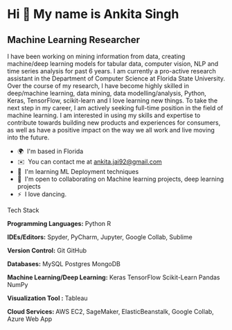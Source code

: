 Hi 👋 My name is Ankita Singh
=============================

Machine Learning Researcher
---------------------------

I have been working on mining information from data, creating machine/deep learning models for tabular data, computer vision, NLP and time series analysis for past 6 years. I am currently a pro-active research assistant in the Department of Computer Science at Florida State University. Over the course of my research, I have become highly skilled in deep/machine learning, data mining, data modelling/analysis, Python, Keras, TensorFlow, scikit-learn and I love learning new things. To take the next step in my career, I am actively seeking full-time position in the field of machine learning. I am interested in using my skills and expertise to contribute towards building new products and experiences for consumers, as well as have a positive impact on the way we all work and live moving into the future.

*   🌍  I'm based in Florida
*   ✉️  You can contact me at [ankita.jai92@gmail.com](mailto:ankita.jai92@gmail.com)
*   🧠  I'm learning ML Deployment techniques
*   🤝  I'm open to collaborating on Machine learning projects, deep learning projects
*   ⚡  I love dancing.


                   
  Tech Stack
  
  
<b>Programming Languages:</b>
Python  R 

<b>IDEs/Editors:</b>
Spyder, PyCharm, Jupyter, Google Collab, Sublime

<b>Version Control:</b>
Git  GitHub 

<b>Databases:</b>
MySQL  Postgres  MongoDB 

<b>Machine Learning/Deep Learning:</b>
Keras  TensorFlow  Scikit-Learn  Pandas  NumPy  

<b> Visualization Tool :</b>
Tableau

<b> Cloud Services: </b>
AWS EC2, SageMaker, ElasticBeanstalk, Google Collab, Azure Web App
                  
              
